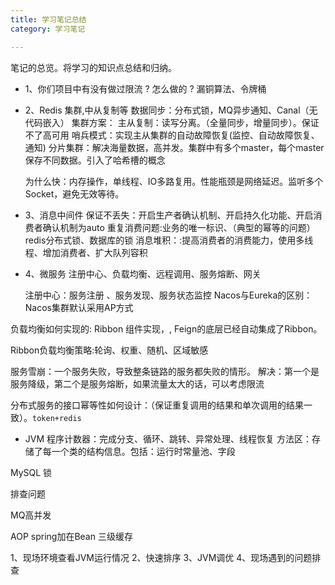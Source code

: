 ```yaml
---
title: 学习笔记总结
category: 学习笔记

---
```



笔记的总览。将学习的知识点总结和归纳。



- 1、你们项目中有没有做过限流 ? 怎么做的 ?
    漏铜算法、令牌桶

- 2、Redis 集群,中从复制等
        数据同步：分布式锁，MQ异步通知、Canal（无代码嵌入）
        集群方案：
         主从复制：读写分离。（全量同步，增量同步）。保证不了高可用
         哨兵模式：实现主从集群的自动故障恢复(监控、自动故障恢复、通知)
         分片集群：解决海量数据，高并发。集群中有多个master，每个master保存不同数据。引入了哈希槽的概念

    为什么快：内存操作，单线程、IO多路复用。性能瓶颈是网络延迟。监听多个Socket，避免无效等待。
 
- 3、消息中间件
     保证不丢失：开启生产者确认机制、开启持久化功能、开启消费者确认机制为auto
     重复消费问题:业务的唯一标识、（典型的幂等的问题）redis分布式锁、数据库的锁
     消息堆积：:提高消费者的消费能力，使用多线程、增加消费者、扩大队列容积

- 4、微服务
    注册中心、负载均衡、远程调用、服务熔断、网关

    注册中心：服务注册 、服务发现、服务状态监控
    Nacos与Eureka的区别：Nacos集群默认采用AP方式

负载均衡如何实现的: Ribbon 组件实现，, Feign的底层已经自动集成了Ribbon。

Ribbon负载均衡策略:轮询、权重、随机、区域敏感

服务雪崩：一个服务失败，导致整条链路的服务都失败的情形。
解决：第一个是服务降级，第二个是服务熔断，如果流量太大的话，可以考虑限流


分布式服务的接口幂等性如何设计：（保证重复调用的结果和单次调用的结果一致）。`token+redis`




- JVM 
  程序计数器：完成分支、循环、跳转、异常处理、线程恢复
  方法区：存储了每一个类的结构信息。包括：运行时常量池、字段
  


MySQL  锁

排查问题

MQ高并发

AOP   spring加在Bean   三级缓存




1、现场环境查看JVM运行情况
2、快速排序
3、JVM调优
4、现场遇到的问题排查

